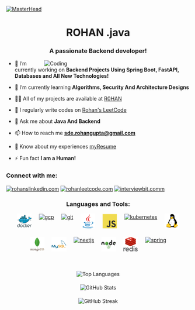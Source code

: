 [![MasterHead](https://1.bp.blogspot.com/-7A4WynwLsMw/XbBpCXG8fHI/AAAAAAAAMt4/uOa1bpLskYgrwGbllhSu2SDj_Mig8SXJQCLcBGAsYHQ/s1600/2000_600px.gif)](https://rishavchanda.io)



<h1 align="center">ROHAN .java</h1>
<h3 align="center">A passionate Backend developer!</h3>
<img src="https://cdn.dribbble.com/users/1162077/screenshots/3848914/programmer.gif" align="right" alt="Coding" width="400">


- 🔭 I’m currently working on **Backend Projects Using Spring Boot, FastAPI, Databases and All New Technologies!**

- 🌱 I’m currently learning **Algorithms, Security And Architecture Designs**

- 👨‍💻 All of my projects are available at [R0HAN](https://github.com/R0HAN9)

- 📝 I regularly write codes on [Rohan's LeetCode](https://leetcode.com/u/R0HAN_18/)

- 💬 Ask me about **Java And Backend**

- 📫 How to reach me **sde.rohangupta@gmail.com**

- 📄 Know about my experiences [myResume](https://www.linkedin.com/in/rohan-gupta-668458219/)

- ⚡ Fun fact **I am a Human!**

<h3 align="left">Connect with me:</h3>
<p align="left">
<a href="https://www.linkedin.com/in/rohan-gupta-668458219/" target="blank"><img align="center" src="https://raw.githubusercontent.com/rahuldkjain/github-profile-readme-generator/master/src/images/icons/Social/linked-in-alt.svg" alt="rohanslinkedin.com" height="30" width="40" /></a>
<a href="https://leetcode.com/u/R0HAN_18/" target="blank"><img align="center" src="https://raw.githubusercontent.com/rahuldkjain/github-profile-readme-generator/master/src/images/icons/Social/leet-code.svg" alt="rohanleetcode.com" height="30" width="40" /></a>
<a href="https://www.interviewbit.com/profile/rohan-kumar_204/" target="blank"><img align="center" src="https://raw.githubusercontent.com/rahuldkjain/github-profile-readme-generator/master/src/images/icons/Social/geeks-for-geeks.svg" alt="interviewbit.comm" height="30" width="40" /></a>
</p>

<h3 align="center">Languages and Tools:</h3>

<div align="center" style="display: flex; justify-content: center; gap: 20px; flex-wrap: wrap;">
  <a href="https://www.docker.com/" target="_blank" rel="noreferrer">
    <img src="https://raw.githubusercontent.com/devicons/devicon/master/icons/docker/docker-original-wordmark.svg" alt="docker" width="40" height="40"/>
  </a>
  <a href="https://cloud.google.com" target="_blank" rel="noreferrer">
    <img src="https://www.vectorlogo.zone/logos/google_cloud/google_cloud-icon.svg" alt="gcp" width="40" height="40"/>
  </a>
  <a href="https://git-scm.com/" target="_blank" rel="noreferrer">
    <img src="https://www.vectorlogo.zone/logos/git-scm/git-scm-icon.svg" alt="git" width="40" height="40"/>
  </a>
  <a href="https://www.java.com" target="_blank" rel="noreferrer">
    <img src="https://raw.githubusercontent.com/devicons/devicon/master/icons/java/java-original.svg" alt="java" width="40" height="40"/>
  </a>
  <a href="https://developer.mozilla.org/en-US/docs/Web/JavaScript" target="_blank" rel="noreferrer">
    <img src="https://raw.githubusercontent.com/devicons/devicon/master/icons/javascript/javascript-original.svg" alt="javascript" width="40" height="40"/>
  </a>
  <a href="https://kubernetes.io" target="_blank" rel="noreferrer">
    <img src="https://www.vectorlogo.zone/logos/kubernetes/kubernetes-icon.svg" alt="kubernetes" width="40" height="40"/>
  </a>
  <a href="https://www.linux.org/" target="_blank" rel="noreferrer">
    <img src="https://raw.githubusercontent.com/devicons/devicon/master/icons/linux/linux-original.svg" alt="linux" width="40" height="40"/>
  </a>
  <a href="https://www.mongodb.com/" target="_blank" rel="noreferrer">
    <img src="https://raw.githubusercontent.com/devicons/devicon/master/icons/mongodb/mongodb-original-wordmark.svg" alt="mongodb" width="40" height="40"/>
  </a>
  <a href="https://www.mysql.com/" target="_blank" rel="noreferrer">
    <img src="https://raw.githubusercontent.com/devicons/devicon/master/icons/mysql/mysql-original-wordmark.svg" alt="mysql" width="40" height="40"/>
  </a>
  <a href="https://nextjs.org/" target="_blank" rel="noreferrer">
    <img src="https://cdn.worldvectorlogo.com/logos/nextjs-2.svg" alt="nextjs" width="40" height="40"/>
  </a>
  <a href="https://nodejs.org" target="_blank" rel="noreferrer">
    <img src="https://raw.githubusercontent.com/devicons/devicon/master/icons/nodejs/nodejs-original-wordmark.svg" alt="nodejs" width="40" height="40"/>
  </a>
  <a href="https://redis.io" target="_blank" rel="noreferrer">
    <img src="https://raw.githubusercontent.com/devicons/devicon/master/icons/redis/redis-original-wordmark.svg" alt="redis" width="40" height="40"/>
  </a>
  <a href="https://spring.io/" target="_blank" rel="noreferrer">
    <img src="https://www.vectorlogo.zone/logos/springio/springio-icon.svg" alt="spring" width="40" height="40"/>
  </a>
</div>

<!-- Second Section: GitHub Stats and Streak -->
<div align="center" style="display: block; margin-top: 50px;">
  <p style="margin-bottom: 20px;">
    <img src="https://github-readme-stats.vercel.app/api/top-langs?username=r0han9&show_icons=true&locale=en&layout=compact" alt="Top Languages" />
  </p>
  <p style="margin-bottom: 20px;">
    <img src="https://github-readme-stats.vercel.app/api?username=r0han9&show_icons=true&locale=en" alt="GitHub Stats" />
  </p>
  <p style="margin-bottom: 20px;">
    <img src="https://github-readme-streak-stats.herokuapp.com/?user=r0han9" alt="GitHub Streak" />
  </p>
</div>





